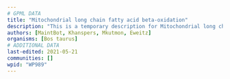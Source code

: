 ```yaml
---
# GPML DATA
title: "Mitochondrial long chain fatty acid beta-oxidation"
description: "This is a temporary description for Mitochondrial long chain fatty acid beta-oxidation"
authors: [MaintBot, Khanspers, Mkutmon, Eweitz]
organisms: [Bos taurus]
# ADDITIONAL DATA
last-edited: 2021-05-21
communities: []
wpid: "WP989"
---
```

